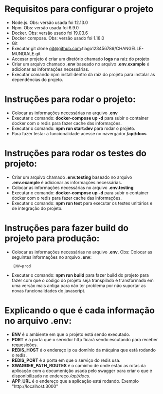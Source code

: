 Requisitos para configurar o projeto
================================

- Node.js. Obs: versão usada foi 12.13.0
- Npm. Obs: versão usada foi 6.9.0
- Docker. Obs: versão usado foi 19.03.6
- Docker compose. Obs: versão usado foi 1.18.0
- Git
- Executar git clone git@github.com:tiago123456789/CHANGELLE-MUNDIALE.git
- Accesar projeto é criar um diretório chamado **logs** na raiz do projeto
- Criar um arquivo chamado **.env** baseado no arquivo **.env.example** é adicionar as informações necessárias.
- Executar comando npm install dentro da raiz do projeto para instalar as dependências do projeto.


Instruções para rodar o projeto:
=================================

- Colocar as informações necessárias no arquivo **.env**
- Executar o comando: **docker-compose up -d** para subir o container docker com o redis para fazer cache das informações.
- Executar o comando: **npm run start:dev** para rodar o projeto.
- Para fazer testar a funcionalidade acesse no navergador **/api/docs**  

Instruções para rodar os testes do projeto:
============================================

- Criar um arquivo chamado **.env.testing** baseado no arquivo **.env.example** é adicionar as informações necessárias.
- Colocar as informações necessárias no arquivo **.env.testing**
- Executar o comando: **docker-compose up -d** para subir o container docker com o redis para fazer cache das informações.
- Executar o comando: **npm run test** para executar os testes unitários e de integração do projeto.

Instruções para fazer build do projeto para produção:
======================================================

- Colocar as informações necessárias no arquivo **.env**. Obs: Colocar as seguintes informações no arquivo **.env**:
```
    ENV=prod
```
- Executar o comando: **npm run build** para fazer build do projeto para fazer com que o código do projeto seja transpilado é transformado em uma versão mais antiga para não ter problema por não suportar as novas funcionalidades do javascript.

Explicando o que é cada informação no arquivo .env:
=====================================================

- **ENV** é o ambiente em que o projeto está sendo executado.
- **PORT** é a porta que o servidor http ficará sendo escutando para receber requesições.
- **REDIS_HOST** é o endereço ip ou domínio da máquina que está rodando o redis.
- **REDIS_PORT** é a porta em que o serviço do redis usa.
- **SWAGGER_PATH_ROUTES** é o caminho de onde estão as rotas da aplicação com a documentção usada pelo swagger para criar o que é disponibilizado no endereço */api/docs*.
- **APP_URL** é o endereço que a aplicação está rodando. Exemplo "http://localhost:3000"





